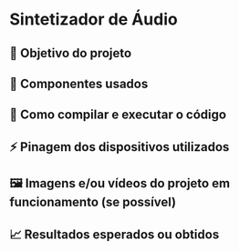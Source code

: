 # Sintetizador de Áudio

## 🎯 Objetivo do projeto

## 🔧 Componentes usados

## 💾 Como compilar e executar o código

## ⚡ Pinagem dos dispositivos utilizados

## 🖼️ Imagens e/ou vídeos do projeto em funcionamento (se possível)

## 📈 Resultados esperados ou obtidos
